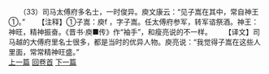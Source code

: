 　　（33）司马太傅府多名士，一时俊异。庾文康云：“见子嵩在其中，常自神王①。”
　　【注释】①子嵩：庾f ，字子嵩。任太傅府参军，转军谘祭酒。神王：神旺，精神振奋。《晋书·庾■传》作“袖手”，和瘦亮说的不一样。
　　【译文】司马越的大傅府里名士很多，都是当时的优异人物。庾亮说：“我觉得子嵩在这些人里面，常常精神旺盛。”
<br>[上一篇](08_032) [回卷首](08_000) [下一篇](08_034)
